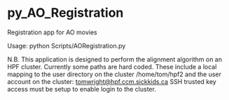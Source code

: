 # py_AO_Registration
Registration app for AO movies

Usage: python Scripts/AORegistration.py

N.B. This application is designed to perform the alignment algorithm on an HPF cluster.
Currently some paths are hard coded. These include a local mapping to the user directory on the cluster
/home/tom/hpf2
and the user account on the cluster:
tomwright@hpf.ccm.sickkids.ca 
SSH trusted key access must be setup to enable login to the cluster.

